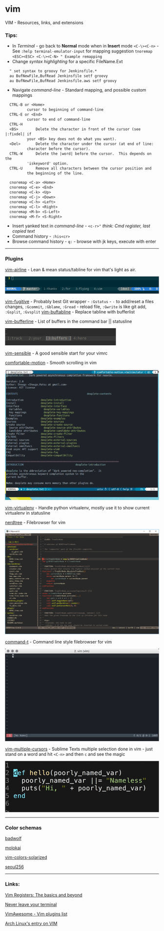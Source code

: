 # vim
VIM - Resources, links, and extensions

### Tips:
* In _Terminal_ - go back to **Normal** mode when in **Insert** mode
`<C-\><C-n>` - See `:help terminal-emulator-input` for mapping suggestion
`tnoremap <ESC><ESC> <C-\><C-N> " Example remapping`
* Change _syntax highlighting_ for a specific FileName.Ext
```
  " set syntax to groovy for Jenkinsfile.*
  au BufNewFile,BufRead Jenkinsfile setf groovy
  au BufNewFile,BufRead Jenkinsfile.aws setf groovy
```
* Navigate _command-line_  - Standard mapping, and possible custom mappings

```
  CTRL-B or <Home>
          cursor to beginning of command-line
  CTRL-E or <End> 
          cursor to end of command-line
  CTRL-H              
  <BS>        Delete the character in front of the cursor (see |:fixdel| if
          your <BS> key does not do what you want).
  <Del>       Delete the character under the cursor (at end of line:
          character before the cursor).
  CTRL-W      Delete the |word| before the cursor.  This depends on the
          'iskeyword' option.
  CTRL-U      Remove all characters between the cursor position and
          the beginning of the line.  
```
```
  cnoremap <C-a> <Home>
  cnoremap <C-e> <End>
  cnoremap <C-k> <Up>
  cnoremap <C-j> <Down>
  cnoremap <C-h> <Left>
  cnoremap <C-l> <Right>
  cnoremap <M-b> <S-Left>
  cnoremap <M-f> <S-Right>
```
* Insert yanked text in _command-line_ - `<c-r>"` _think: Cmd register, last copied text_
* Command history - `:his<cr>`
* Browse command history - `q:` - browse with jk keys, execute with enter
---
### Plugins
[vim-airline](https://github.com/vim-airline/vim-airline) - Lean & mean status/tabline for vim that's light as air.

![vim-airline gif](https://github.com/JakobOlsson/vim-prospero/raw/master/img/vim-airline.gif)

[vim-fugitive](https://github.com/tpope/vim-fugitive) - Probably best Git wrapper - `:Gstatus` - `-` to add/reset a files changes, `:Gcommit`, `:Gblame`, `:Gread` - reload file, `:Gwrite` is like git add, `:Gsplit`, `:Gvsplit`
[vim-buftabline](https://github.com/ap/vim-buftabline) - Replace tabline with bufferlist

[vim-bufferline](https://github.com/bling/vim-bufferline) - List of buffers in the command bar || statusline

![bufferline statusline](https://github.com/JakobOlsson/vim-prospero/raw/master/img/bufferline-status.png)

[vim-sensible](https://github.com/tpope/vim-sensible) - A good sensible start for your vimrc

[comfortable-motion](https://github.com/yuttie/comfortable-motion.vim) - Smooth scrolling in vim

![comfortable-motion gif](https://github.com/JakobOlsson/vim-prospero/raw/master/img/comfortable-motion.gif)

[vim-virtualenv](https://github.com/jmcantrell/vim-virtualenv) - Handle python virtualenv, mostly use it to show current virtualenv in statusline

[nerdtree](https://github.com/scrooloose/nerdtree) - Filebrowser for vim

![nedtree](https://github.com/JakobOlsson/vim-prospero/raw/master/img/nedtree.png)

[command-t](https://github.com/wincent/command-t) - Command line style filebrowser for vim

![command-t gif](https://github.com/JakobOlsson/vim-prospero/raw/master/img/command-t.gif)

[vim-multiple-cursors](https://github.com/terryma/vim-multiple-cursors) - Sublime Texts multiple selection done in vim - just stand on a word and hit `<C-n>` and then `c` and see the magic

![vim-multiple-cursors](https://github.com/JakobOlsson/vim-prospero/raw/master/img/vim-multiple-cursors.gif)


---

### Color schemas
[badwolf](https://github.com/sjl/badwolf)

[molokai](https://github.com/tomasr/molokai)

[vim-colors-solarized](https://github.com/altercation/vim-colors-solarized)

[seoul256](https://github.com/junegunn/seoul256.vim)

---
### Links:
[Vim Registers: The basics and beyond][1]  

[Never leave your terminal][2]  

[VimAwesome - Vim plugins list][3]  

[Arch Linux's entry on VIM][4]  

[1]: https://www.brianstorti.com/vim-registers/
[2]: https://chromatichq.com/blog/working-vim-never-leave-your-terminal
[3]: https://vimawesome.com/
[4]: https://wiki.archlinux.org/index.php/vim
